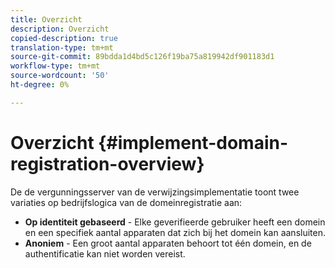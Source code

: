 ```yaml
---
title: Overzicht
description: Overzicht
copied-description: true
translation-type: tm+mt
source-git-commit: 89bdda1d4bd5c126f19ba75a819942df901183d1
workflow-type: tm+mt
source-wordcount: '50'
ht-degree: 0%

---
```



# Overzicht {#implement-domain-registration-overview}

De de vergunningsserver van de verwijzingsimplementatie toont twee variaties op bedrijfslogica van de domeinregistratie aan:

* **Op identiteit gebaseerd**  - Elke geverifieerde gebruiker heeft een domein en een specifiek aantal apparaten dat zich bij het domein kan aansluiten.
* **Anoniem**  - Een groot aantal apparaten behoort tot één domein, en de authentificatie kan niet worden vereist.
